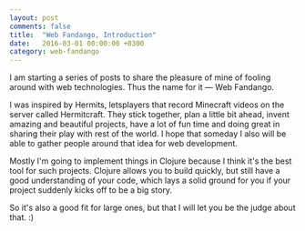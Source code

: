 ```yaml
---
layout: post
comments: false
title:  "Web Fandango, Introduction"
date:   2016-03-01 00:00:00 +0300
category: web-fandango
---
```


I am starting a series of posts to share the pleasure of mine of fooling around with web technologies.
Thus the name for it — Web Fandango.

I was inspired by Hermits, letsplayers that record Minecraft videos on the server called Hermitcraft. They stick together, plan a little bit ahead, invent amazing and beautiful projects, have a lot of fun time and doing great in sharing their play with rest of the world. I hope that someday I also will be able to gather people around that idea for web development.

Mostly I'm going to implement things in Clojure because I think it's the best tool for such projects. Clojure allows you to build quickly, but still have a good understanding of your code, which lays a solid ground for you if your project suddenly kicks off to be a big story.

So it's also a good fit for large ones, but that I will let you be the judge about that. :)
